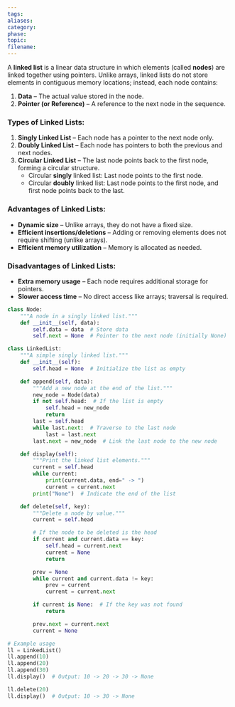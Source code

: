 ```yaml
---
tags: 
aliases: 
category: 
phase: 
topic: 
filename:
---
```

A **linked list** is a linear data structure in which elements (called **nodes**) are linked together using pointers. Unlike arrays, linked lists do not store elements in contiguous memory locations; instead, each node contains:

1. **Data** – The actual value stored in the node.
2. **Pointer (or Reference)** – A reference to the next node in the sequence.

### Types of Linked Lists:

1. **Singly Linked List** – Each node has a pointer to the next node only.
2. **Doubly Linked List** – Each node has pointers to both the previous and next nodes.
3. **Circular Linked List** – The last node points back to the first node, forming a circular structure.
    - Circular **singly** linked list: Last node points to the first node.
    - Circular **doubly** linked list: Last node points to the first node, and first node points back to the last.

### Advantages of Linked Lists:

- **Dynamic size** – Unlike arrays, they do not have a fixed size.
- **Efficient insertions/deletions** – Adding or removing elements does not require shifting (unlike arrays).
- **Efficient memory utilization** – Memory is allocated as needed.

### Disadvantages of Linked Lists:

- **Extra memory usage** – Each node requires additional storage for pointers.
- **Slower access time** – No direct access like arrays; traversal is required.

```python
class Node:
    """A node in a singly linked list."""
    def __init__(self, data):
        self.data = data  # Store data
        self.next = None  # Pointer to the next node (initially None)

class LinkedList:
    """A simple singly linked list."""
    def __init__(self):
        self.head = None  # Initialize the list as empty

    def append(self, data):
        """Add a new node at the end of the list."""
        new_node = Node(data)
        if not self.head:  # If the list is empty
            self.head = new_node
            return
        last = self.head
        while last.next:  # Traverse to the last node
            last = last.next
        last.next = new_node  # Link the last node to the new node

    def display(self):
        """Print the linked list elements."""
        current = self.head
        while current:
            print(current.data, end=" -> ")
            current = current.next
        print("None")  # Indicate the end of the list

    def delete(self, key):
        """Delete a node by value."""
        current = self.head

        # If the node to be deleted is the head
        if current and current.data == key:
            self.head = current.next
            current = None
            return

        prev = None
        while current and current.data != key:
            prev = current
            current = current.next

        if current is None:  # If the key was not found
            return

        prev.next = current.next
        current = None

# Example usage
ll = LinkedList()
ll.append(10)
ll.append(20)
ll.append(30)
ll.display()  # Output: 10 -> 20 -> 30 -> None

ll.delete(20)
ll.display()  # Output: 10 -> 30 -> None
```